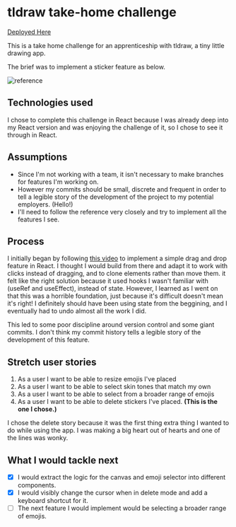 # tldraw take-home challenge

[Deployed Here](https://taha-hassan-git.github.io/tldr-takehome/) 

This is a take home challenge for an apprenticeship with tldraw, a tiny little drawing app.

The brief was to implement a sticker feature as below.

![reference](https://github.com/tldraw/tldraw-takehome/raw/main/reference.gif) 

## Technologies used

I chose to complete this challenge in React because I was already deep into my React version and was enjoying the challenge of it, so I chose to see it through in React.

## Assumptions

- Since I'm not working with a team, it isn't necessary to make branches for features I'm working on.
- However my commits should be small, discrete and frequent in order to tell a legible story of the development of the project to my potential employers. (Hello!)
- I'll need to follow the reference very closely and try to implement all the features I see.

## Process

I initially began by following [this video](https://youtu.be/ZcDWyVj6-uU) to implement a simple drag and drop feature in React. I thought I would build from there and adapt it to work with clicks instead of dragging, and to clone elements rather than move them. it felt like the right solution because it used hooks I wasn't familiar with (useRef and useEffect), instead of state. However, I learned as I went on that this was a horrible foundation, just because it's difficult doesn't mean it's right! I definitely should have been using state from the beggining, and I eventually had to undo almost all the work I did.

This led to some poor discipline around version control and some giant commits. I don't think my commit history tells a legible story of the development of this feature.

## Stretch user stories

1. As a user I want to be able to resize emojis I've placed
2. As a user I want to be able to select skin tones that match my own
3. As a user I want to be able to select from a broader range of emojis
4. As a user I want to be able to delete stickers I've placed. **(This is the one I chose.)**

I chose the delete story because it was the first thing extra thing I wanted to do while using the app. I was making a big heart out of hearts and one of the lines was wonky.

## What I would tackle next

- [x] I would extract the logic for the canvas and emoji selector into different components.
- [x] I would visibly change the cursor when in delete mode and add a keyboard shortcut for it.
- [ ] The next feature I would implement would be selecting a broader range of emojis.
